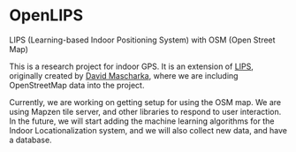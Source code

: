 # OpenLIPS
LIPS (Learning-based Indoor Positioning System) with OSM (Open Street Map)

This is a research project for indoor GPS. It is an extension of [LIPS](https://github.com/davidmascharka/LIPS), 
originally created by [David Mascharka](https://github.com/davidmascharka), 
where we are including OpenStreetMap data into the project. 

Currently, we are working on getting setup for using the OSM map. We are using Mapzen tile server, and other 
libraries to respond to user interaction.  In the future, we will start 
adding the machine learning algorithms for the Indoor Locationalization system, and we will also collect new data,
and have a database.
